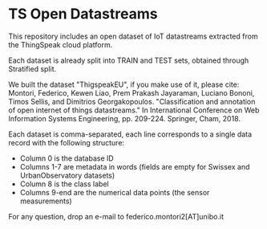 # TS Open Datastreams
This repository includes an open dataset of IoT datastreams extracted from the ThingSpeak cloud platform.

Each dataset is already split into TRAIN and TEST sets, obtained through Stratified split.

We built the dataset "ThigspeakEU", if you make use of it, please cite: Montori, Federico, Kewen Liao, Prem Prakash Jayaraman, Luciano Bononi, Timos Sellis, and Dimitrios Georgakopoulos. "Classification and annotation of open internet of things datastreams." In International Conference on Web Information Systems Engineering, pp. 209-224. Springer, Cham, 2018.

Each dataset is comma-separated, each line corresponds to a single data record with the following structure:
- Column 0 is the database ID
- Columns 1-7 are metadata in words (fields are empty for Swissex and UrbanObservatory datasets)
- Column 8 is the class label
- Columns 9-end are the numerical data points (the sensor measurements)

For any question, drop an e-mail to federico.montori2[AT]unibo.it
